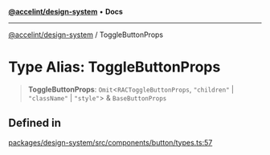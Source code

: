 [**@accelint/design-system**](../README.md) • **Docs**

***

[@accelint/design-system](../README.md) / ToggleButtonProps

# Type Alias: ToggleButtonProps

> **ToggleButtonProps**: `Omit`\<`RACToggleButtonProps`, `"children"` \| `"className"` \| `"style"`\> & `BaseButtonProps`

## Defined in

[packages/design-system/src/components/button/types.ts:57](https://github.com/gohypergiant/standard-toolkit/blob/258694cea8ed8bbd956b3cf5da47c2c9debcf127/packages/design-system/src/components/button/types.ts#L57)
